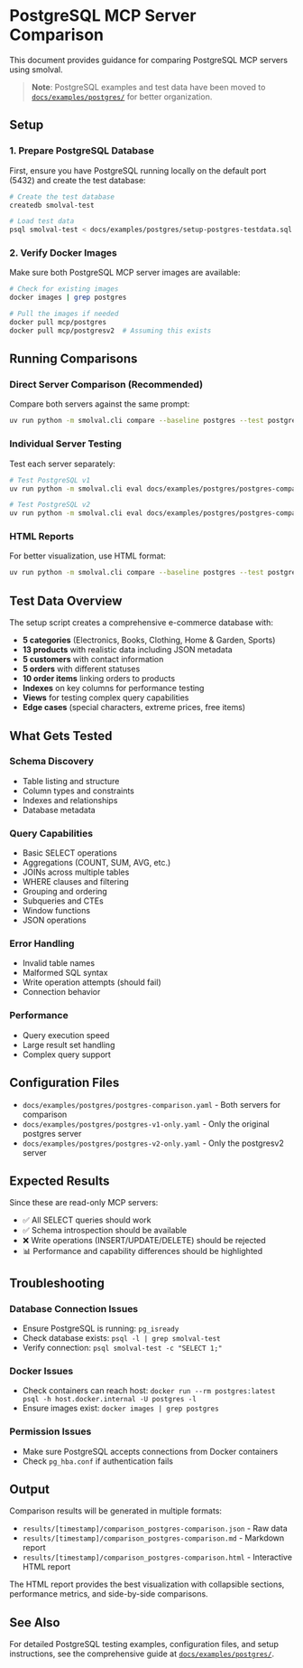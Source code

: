 # PostgreSQL MCP Server Comparison

This document provides guidance for comparing PostgreSQL MCP servers using smolval.

> **Note**: PostgreSQL examples and test data have been moved to [`docs/examples/postgres/`](examples/postgres/) for better organization.

## Setup

### 1. Prepare PostgreSQL Database
First, ensure you have PostgreSQL running locally on the default port (5432) and create the test database:

```bash
# Create the test database
createdb smolval-test

# Load test data
psql smolval-test < docs/examples/postgres/setup-postgres-testdata.sql
```

### 2. Verify Docker Images
Make sure both PostgreSQL MCP server images are available:

```bash
# Check for existing images
docker images | grep postgres

# Pull the images if needed
docker pull mcp/postgres
docker pull mcp/postgresv2  # Assuming this exists
```

## Running Comparisons

### Direct Server Comparison (Recommended)
Compare both servers against the same prompt:

```bash
uv run python -m smolval.cli compare --baseline postgres --test postgresv2 docs/examples/postgres/postgres-comparison.txt -c docs/examples/postgres/postgres-comparison.yaml --format markdown
```

### Individual Server Testing
Test each server separately:

```bash
# Test PostgreSQL v1
uv run python -m smolval.cli eval docs/examples/postgres/postgres-comparison.txt -c docs/examples/postgres/postgres-v1-only.yaml

# Test PostgreSQL v2
uv run python -m smolval.cli eval docs/examples/postgres/postgres-comparison.txt -c docs/examples/postgres/postgres-v2-only.yaml
```

### HTML Reports
For better visualization, use HTML format:

```bash
uv run python -m smolval.cli compare --baseline postgres --test postgresv2 docs/examples/postgres/postgres-comparison.txt -c docs/examples/postgres/postgres-comparison.yaml --format html
```

## Test Data Overview

The setup script creates a comprehensive e-commerce database with:

- **5 categories** (Electronics, Books, Clothing, Home & Garden, Sports)
- **13 products** with realistic data including JSON metadata
- **5 customers** with contact information
- **5 orders** with different statuses
- **10 order items** linking orders to products
- **Indexes** on key columns for performance testing
- **Views** for testing complex query capabilities
- **Edge cases** (special characters, extreme prices, free items)

## What Gets Tested

### Schema Discovery
- Table listing and structure
- Column types and constraints
- Indexes and relationships
- Database metadata

### Query Capabilities
- Basic SELECT operations
- Aggregations (COUNT, SUM, AVG, etc.)
- JOINs across multiple tables
- WHERE clauses and filtering
- Grouping and ordering
- Subqueries and CTEs
- Window functions
- JSON operations

### Error Handling
- Invalid table names
- Malformed SQL syntax
- Write operation attempts (should fail)
- Connection behavior

### Performance
- Query execution speed
- Large result set handling
- Complex query support

## Configuration Files

- `docs/examples/postgres/postgres-comparison.yaml` - Both servers for comparison
- `docs/examples/postgres/postgres-v1-only.yaml` - Only the original postgres server
- `docs/examples/postgres/postgres-v2-only.yaml` - Only the postgresv2 server

## Expected Results

Since these are read-only MCP servers:
- ✅ All SELECT queries should work
- ✅ Schema introspection should be available
- ❌ Write operations (INSERT/UPDATE/DELETE) should be rejected
- 📊 Performance and capability differences should be highlighted

## Troubleshooting

### Database Connection Issues
- Ensure PostgreSQL is running: `pg_isready`
- Check database exists: `psql -l | grep smolval-test`
- Verify connection: `psql smolval-test -c "SELECT 1;"`

### Docker Issues
- Check containers can reach host: `docker run --rm postgres:latest psql -h host.docker.internal -U postgres -l`
- Ensure images exist: `docker images | grep postgres`

### Permission Issues
- Make sure PostgreSQL accepts connections from Docker containers
- Check `pg_hba.conf` if authentication fails

## Output

Comparison results will be generated in multiple formats:
- `results/[timestamp]/comparison_postgres-comparison.json` - Raw data
- `results/[timestamp]/comparison_postgres-comparison.md` - Markdown report  
- `results/[timestamp]/comparison_postgres-comparison.html` - Interactive HTML report

The HTML report provides the best visualization with collapsible sections, performance metrics, and side-by-side comparisons.

## See Also

For detailed PostgreSQL testing examples, configuration files, and setup instructions, see the comprehensive guide at [`docs/examples/postgres/`](examples/postgres/).